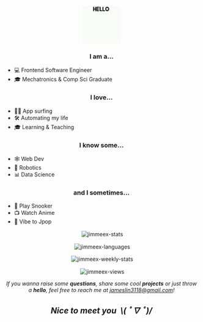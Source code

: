 <p align="center"><img align="center" src="https://raw.githubusercontent.com/JimmeeX/JimmeeX/master/dog-hello.gif" width="100"></p>

<h3 align="center">I am a...</h3>

- 💻 Frontend Software Engineer
- 🎓 Mechatronics & Comp Sci Graduate

<h3 align="center">I love...</h3>

- 🏄‍♂️ App surfing
- 🛠 Automating my life
- 🎓 Learning & Teaching

<h3 align="center">I know some...</h3>

- 🕸 Web Dev
- 🤖 Robotics
- 📊 Data Science

<h3 align="center">and I sometimes...</h3>

- 🎱 Play Snooker
- 📺 Watch Anime
- 🎵 Vibe to Jpop

<p align="center">&nbsp;<img align="center" src="https://github-readme-stats.vercel.app/api?username=JimmeeX&count_private=true&show_icons=true" alt="jimmeex-stats" /></p>

<p align="center">&nbsp;<img align="center" src="https://github-readme-stats.vercel.app/api/top-langs/?username=JimmeeX&hide=Jupyter%20Notebook&langs_count=10&layout=compact" alt="jimmeex-languages" /></p>

<p align="center">&nbsp;<img align="center" src="https://github-readme-stats.vercel.app/api/wakatime?username=JimmeeX&layout=compact" alt="jimmeex-weekly-stats" /></p>

<p align="center">&nbsp;<img align="center" src="https://komarev.com/ghpvc/?username=JimmeeX" alt="jimmeex-views" /></p>

<p align="center"><i>If you wanna raise some <b>questions</b>, share some cool <b>projects</b> or just throw a <b>hello</b>, feel free to reach me at <a href="mailto:jameslin3118@gmail.com">jameslin3118@gmail.com</a>!<i/></p>

<h2 align="center"><b>Nice to meet you&nbsp;&nbsp;\( ﾟ∇ ﾟ)/</b></h2>
